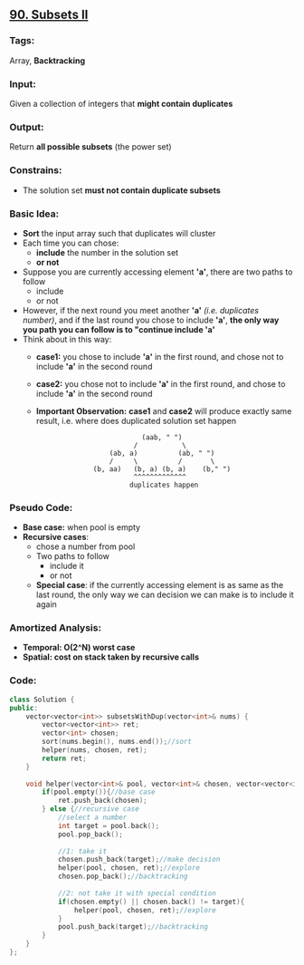 ## [90. Subsets II](https://leetcode.com/problems/subsets-ii/description/)
### Tags:
Array, __Backtracking__
### Input:
Given a collection of integers that __might contain duplicates__
### Output:
Return __all possible subsets__ (the power set)
### Constrains:
- The solution set __must not contain duplicate subsets__

### Basic Idea:
- __Sort__ the input array such that duplicates will cluster
- Each time you can chose:
    - __include__ the number in the solution set
    - __or not__ 
- Suppose you are currently accessing element __'a'__, there are two paths to follow
    - include 
    - or not
- However, if the next round you meet another __'a'__ _(i.e. duplicates number)_, and if the last round you chose to include __'a'__, __the only way you path you can follow is to "continue include 'a'__
- Think about in this way:
    - __case1:__ you chose to include __'a'__ in the first round, and chose not to include __'a'__ in the second round
    - __case2:__ you chose not to include __'a'__ in the first round, and chose to include __'a'__ in the second round
    - __Important Observation:__ __case1__ and __case2__ will produce exactly same result, i.e. where does duplicated solution set happen

                                    (aab, " ")
                                  /           \
                            (ab, a)          (ab, " ")
                            /     \          /       \
                        (b, aa)   (b, a) (b, a)    (b," ")
                                  ^^^^^^^^^^^^^
                                 duplicates happen
                                 
### Pseudo Code:
- __Base case:__ when pool is empty
- __Recursive cases__:
    - chose a number from pool
    - Two paths to follow
        - include it
        - or not
    - __Special case__: if the currently accessing element is as same as the last round, the only way we can decision we can make is to include it again

### Amortized Analysis:
* __Temporal: O(2^N) worst case__ 
* __Spatial: cost on stack taken by recursive calls__

### Code:
```c++
class Solution {
public:
    vector<vector<int>> subsetsWithDup(vector<int>& nums) {
        vector<vector<int>> ret;
        vector<int> chosen;
        sort(nums.begin(), nums.end());//sort
        helper(nums, chosen, ret);
        return ret;
    }
    
    void helper(vector<int>& pool, vector<int>& chosen, vector<vector<int>>& ret){
        if(pool.empty()){//base case
            ret.push_back(chosen);
        } else {//recursive case
            //select a number
            int target = pool.back();
            pool.pop_back();
            
            //1: take it
            chosen.push_back(target);//make decision
            helper(pool, chosen, ret);//explore
            chosen.pop_back();//backtracking
            
            //2: not take it with special condition
            if(chosen.empty() || chosen.back() != target){
                helper(pool, chosen, ret);//explore
            }
            pool.push_back(target);//backtracking
        }
    }
};
``` 